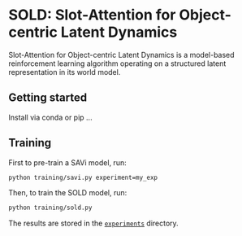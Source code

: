 # SOLD: Slot-Attention for Object-centric Latent Dynamics

Slot-Attention for Object-centric Latent Dynamics is a model-based reinforcement learning algorithm operating on a structured latent representation in its world model.

## Getting started
Install via conda or pip ...


## Training

First to pre-train a SAVi model, run:
```bash
python training/savi.py experiment=my_exp
```

Then, to train the SOLD model, run:
```bash
python training/sold.py
```

The results are stored in the [`experiments`](./experiments) directory.